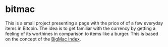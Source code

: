bitmac
======

This is a small project presenting a page with the price of of a few everyday items in Bitcoin. The idea is to get familiar with the currency by getting a feeling of its worthines in comparison to items like a burger. This is based on the concept of the [BigMac Index](https://en.wikipedia.org/wiki/Big_Mac_Index).
